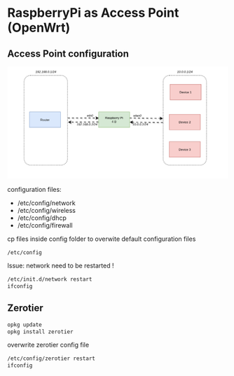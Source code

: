 # RaspberryPi as Access Point (OpenWrt)
## Access Point configuration
![App Screenshot](https://github.com/ZakariyaaEddaaf/openwrt-access-point/blob/main/screenshot/network.png?raw=true)

configuration files:
+ /etc/config/network
+ /etc/config/wireless
+ /etc/config/dhcp
+ /etc/config/firewall

cp files inside config folder to overwite default configuration files
```
/etc/config
```

Issue: network need to be restarted !
```
/etc/init.d/network restart
ifconfig
```
## Zerotier

```
opkg update
opkg install zerotier
```
overwrite zerotier config file

```
/etc/config/zerotier restart
ifconfig
```

